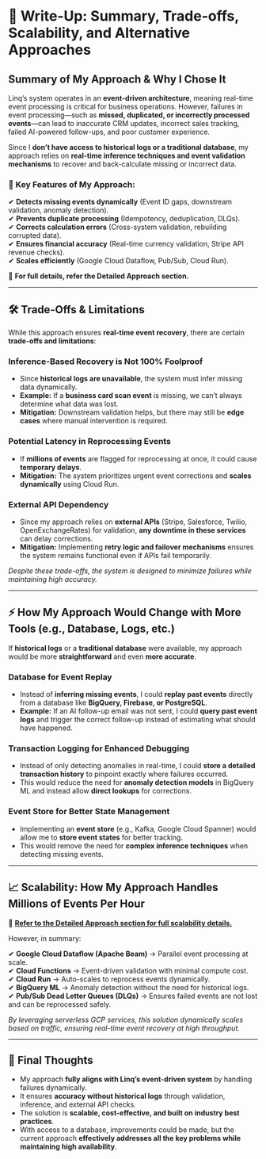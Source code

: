 # 📝 Write-Up: Summary, Trade-offs, Scalability, and Alternative Approaches


## Summary of My Approach & Why I Chose It

Linq’s system operates in an **event-driven architecture**, meaning real-time event processing is critical for business operations. However, failures in event processing—such as **missed, duplicated, or incorrectly processed events**—can lead to inaccurate CRM updates, incorrect sales tracking, failed AI-powered follow-ups, and poor customer experience.  

Since I **don’t have access to historical logs or a traditional database**, my approach relies on **real-time inference techniques and event validation mechanisms** to recover and back-calculate missing or incorrect data.  

### 🚀 Key Features of My Approach:
✔ **Detects missing events dynamically** (Event ID gaps, downstream validation, anomaly detection).  
✔ **Prevents duplicate processing** (Idempotency, deduplication, DLQs).  
✔ **Corrects calculation errors** (Cross-system validation, rebuilding corrupted data).  
✔ **Ensures financial accuracy** (Real-time currency validation, Stripe API revenue checks).  
✔ **Scales efficiently** (Google Cloud Dataflow, Pub/Sub, Cloud Run).  

📌 **For full details, refer the Detailed Approach section.**  

---

## 🛠 Trade-Offs & Limitations

While this approach ensures **real-time event recovery**, there are certain **trade-offs and limitations**:  

### Inference-Based Recovery is Not 100% Foolproof 
- Since **historical logs are unavailable**, the system must infer missing data dynamically.  
- **Example:** If a **business card scan event** is missing, we can’t always determine what data was lost.  
- **Mitigation:** Downstream validation helps, but there may still be **edge cases** where manual intervention is required.  

### Potential Latency in Reprocessing Events
- If **millions of events** are flagged for reprocessing at once, it could cause **temporary delays**.  
- **Mitigation:** The system prioritizes urgent event corrections and **scales dynamically** using Cloud Run.  

### External API Dependency
- Since my approach relies on **external APIs** (Stripe, Salesforce, Twilio, OpenExchangeRates) for validation, **any downtime in these services** can delay corrections.  
- **Mitigation:** Implementing **retry logic and failover mechanisms** ensures the system remains functional even if APIs fail temporarily.  

*Despite these trade-offs, the system is designed to minimize failures while maintaining high accuracy.*  

---

## ⚡ How My Approach Would Change with More Tools (e.g., Database, Logs, etc.)

If **historical logs** or a **traditional database** were available, my approach would be more **straightforward** and even **more accurate**.  

### Database for Event Replay 
- Instead of **inferring missing events**, I could **replay past events** directly from a database like **BigQuery, Firebase, or PostgreSQL**.  
- **Example:** If an AI follow-up email was not sent, I could **query past event logs** and trigger the correct follow-up instead of estimating what should have happened.  

### Transaction Logging for Enhanced Debugging 
- Instead of only detecting anomalies in real-time, I could **store a detailed transaction history** to pinpoint exactly where failures occurred.  
- This would reduce the need for **anomaly detection models** in BigQuery ML and instead allow **direct lookups** for corrections.  

### Event Store for Better State Management
- Implementing an **event store** (e.g., Kafka, Google Cloud Spanner) would allow me to **store event states** for better tracking.  
- This would remove the need for **complex inference techniques** when detecting missing events.    

---

## 📈 Scalability: How My Approach Handles Millions of Events Per Hour

📌 [**Refer to the Detailed Approach section for full scalability details.**](approach/readme.md)  

However, in summary:  

✔ **Google Cloud Dataflow (Apache Beam)** → Parallel event processing at scale.  
✔ **Cloud Functions** → Event-driven validation with minimal compute cost.  
✔ **Cloud Run** → Auto-scales to reprocess events dynamically.  
✔ **BigQuery ML** → Anomaly detection without the need for historical logs.  
✔ **Pub/Sub Dead Letter Queues (DLQs)** → Ensures failed events are not lost and can be reprocessed safely.  

*By leveraging serverless GCP services, this solution dynamically scales based on traffic, ensuring real-time event recovery at high throughput.*

---

## 🎯 Final Thoughts

- My approach **fully aligns with Linq’s event-driven system** by handling failures dynamically.  
- It ensures **accuracy without historical logs** through validation, inference, and external API checks.  
- The solution is **scalable, cost-effective, and built on industry best practices**.  
- With access to a database, improvements could be made, but the current approach **effectively addresses all the key problems while maintaining high availability**.  

